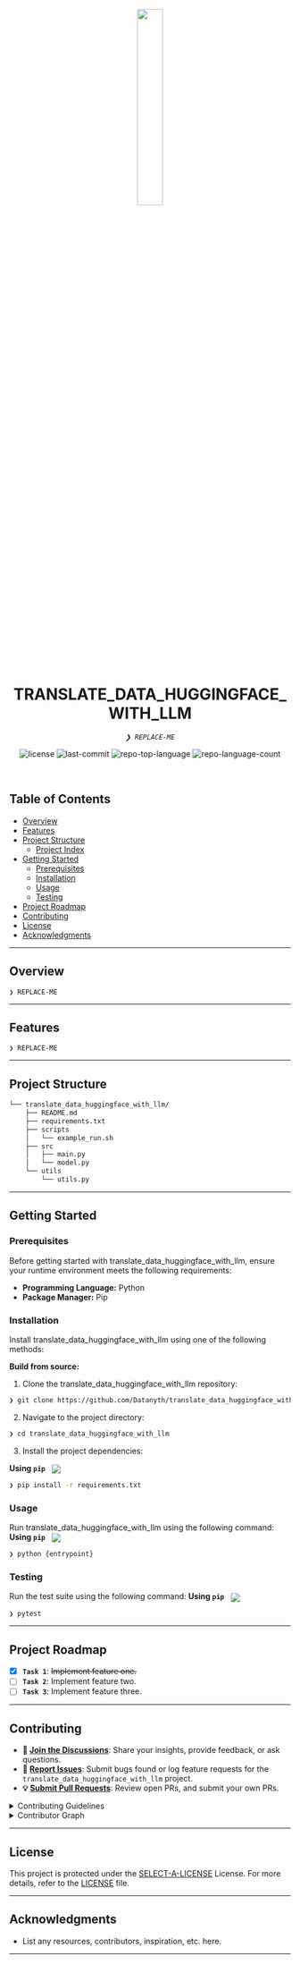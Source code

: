 <p align="center">
    <img src="https://huggingface.co/datasets/TransTa/images_icons/resolve/main/llama_translate.jpg" align="center" width="30%">
</p>
<p align="center"><h1 align="center">TRANSLATE_DATA_HUGGINGFACE_WITH_LLM</h1></p>
<p align="center">
	<em><code>❯ REPLACE-ME</code></em>
</p>
<p align="center">
	<img src="https://img.shields.io/github/license/Datanyth/translate_data_huggingface_with_llm?style=default&logo=opensourceinitiative&logoColor=white&color=0080ff" alt="license">
	<img src="https://img.shields.io/github/last-commit/Datanyth/translate_data_huggingface_with_llm?style=default&logo=git&logoColor=white&color=0080ff" alt="last-commit">
	<img src="https://img.shields.io/github/languages/top/Datanyth/translate_data_huggingface_with_llm?style=default&color=0080ff" alt="repo-top-language">
	<img src="https://img.shields.io/github/languages/count/Datanyth/translate_data_huggingface_with_llm?style=default&color=0080ff" alt="repo-language-count">
</p>
<p align="center"><!-- default option, no dependency badges. -->
</p>
<p align="center">
	<!-- default option, no dependency badges. -->
</p>
<br>

##  Table of Contents

- [ Overview](#-overview)
- [ Features](#-features)
- [ Project Structure](#-project-structure)
  - [ Project Index](#-project-index)
- [ Getting Started](#-getting-started)
  - [ Prerequisites](#-prerequisites)
  - [ Installation](#-installation)
  - [ Usage](#-usage)
  - [ Testing](#-testing)
- [ Project Roadmap](#-project-roadmap)
- [ Contributing](#-contributing)
- [ License](#-license)
- [ Acknowledgments](#-acknowledgments)

---

##  Overview

<code>❯ REPLACE-ME</code>

---

##  Features

<code>❯ REPLACE-ME</code>

---

##  Project Structure

```sh
└── translate_data_huggingface_with_llm/
    ├── README.md
    ├── requirements.txt
    ├── scripts
    │   └── example_run.sh
    ├── src
    │   ├── main.py
    │   └── model.py
    └── utils
        └── utils.py
```




---
##  Getting Started

###  Prerequisites

Before getting started with translate_data_huggingface_with_llm, ensure your runtime environment meets the following requirements:

- **Programming Language:** Python
- **Package Manager:** Pip


###  Installation

Install translate_data_huggingface_with_llm using one of the following methods:

**Build from source:**

1. Clone the translate_data_huggingface_with_llm repository:
```sh
❯ git clone https://github.com/Datanyth/translate_data_huggingface_with_llm
```

2. Navigate to the project directory:
```sh
❯ cd translate_data_huggingface_with_llm
```

3. Install the project dependencies:


**Using `pip`** &nbsp; [<img align="center" src="https://img.shields.io/badge/Pip-3776AB.svg?style={badge_style}&logo=pypi&logoColor=white" />](https://pypi.org/project/pip/)

```sh
❯ pip install -r requirements.txt
```




###  Usage
Run translate_data_huggingface_with_llm using the following command:
**Using `pip`** &nbsp; [<img align="center" src="https://img.shields.io/badge/Pip-3776AB.svg?style={badge_style}&logo=pypi&logoColor=white" />](https://pypi.org/project/pip/)

```sh
❯ python {entrypoint}
```


###  Testing
Run the test suite using the following command:
**Using `pip`** &nbsp; [<img align="center" src="https://img.shields.io/badge/Pip-3776AB.svg?style={badge_style}&logo=pypi&logoColor=white" />](https://pypi.org/project/pip/)

```sh
❯ pytest
```


---
##  Project Roadmap

- [X] **`Task 1`**: <strike>Implement feature one.</strike>
- [ ] **`Task 2`**: Implement feature two.
- [ ] **`Task 3`**: Implement feature three.

---

##  Contributing

- **💬 [Join the Discussions](https://github.com/Datanyth/translate_data_huggingface_with_llm/discussions)**: Share your insights, provide feedback, or ask questions.
- **🐛 [Report Issues](https://github.com/Datanyth/translate_data_huggingface_with_llm/issues)**: Submit bugs found or log feature requests for the `translate_data_huggingface_with_llm` project.
- **💡 [Submit Pull Requests](https://github.com/Datanyth/translate_data_huggingface_with_llm/blob/main/CONTRIBUTING.md)**: Review open PRs, and submit your own PRs.

<details closed>
<summary>Contributing Guidelines</summary>

1. **Fork the Repository**: Start by forking the project repository to your github account.
2. **Clone Locally**: Clone the forked repository to your local machine using a git client.
   ```sh
   git clone https://github.com/Datanyth/translate_data_huggingface_with_llm
   ```
3. **Create a New Branch**: Always work on a new branch, giving it a descriptive name.
   ```sh
   git checkout -b new-feature-x
   ```
4. **Make Your Changes**: Develop and test your changes locally.
5. **Commit Your Changes**: Commit with a clear message describing your updates.
   ```sh
   git commit -m 'Implemented new feature x.'
   ```
6. **Push to github**: Push the changes to your forked repository.
   ```sh
   git push origin new-feature-x
   ```
7. **Submit a Pull Request**: Create a PR against the original project repository. Clearly describe the changes and their motivations.
8. **Review**: Once your PR is reviewed and approved, it will be merged into the main branch. Congratulations on your contribution!
</details>

<details closed>
<summary>Contributor Graph</summary>
<br>
<p align="left">
   <a href="https://github.com{/Datanyth/translate_data_huggingface_with_llm/}graphs/contributors">
      <img src="https://contrib.rocks/image?repo=Datanyth/translate_data_huggingface_with_llm">
   </a>
</p>
</details>

---

##  License

This project is protected under the [SELECT-A-LICENSE](https://choosealicense.com/licenses) License. For more details, refer to the [LICENSE](https://choosealicense.com/licenses/) file.

---

##  Acknowledgments

- List any resources, contributors, inspiration, etc. here.

---